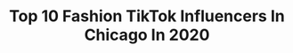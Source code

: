 ---
title: Top 10 Fashion TikTok Influencers In Chicago In 2020
description: >-
  Find top fashion TikTok influencers in Chicago in 2020. Most popular hashtags: #chicago #fashion #coronavirus #skincare.
platform: TikTok
profiles:
  - username: "setphane123"
    fullname: >-
      Steph
    location: "United States"
    followers: 5658
    engagement: 822
    commentsToLikes: 0.049809
    id: ck9fman9ps3p30j78l8dubtlv
    verified: false
    hashtags: "#thisisquitting, #acnh, #stayhomestaystrong, #indoorworkout"
  - username: "mrteachableteacher"
    fullname: >-
      Tyler Richards
    location: "United States"
    followers: 33367
    engagement: 1000
    commentsToLikes: 0.018771
    id: ck8fa3a0f41ik0j78ch7l2ggp
    verified: false
    hashtags: "#teacherlife, #leavingmybody, #christian, #maketheleap"
  - username: "russiaancream"
    fullname: >-
      russian cream
    location: "United States"
    followers: 13297
    engagement: 1062
    commentsToLikes: 0.022366
    id: ck9aaylbqmlmx0j78f0wepbvx
    verified: false
    hashtags: "#outfit, #petlife, #cute, #ownthecurve"
  - username: "chicagobears"
    fullname: >-
      Chicago Bears
    location: "United States"
    followers: 285810
    engagement: 1593
    commentsToLikes: 0.020878
    id: ck8nbti0cbd8p0j78xoo5yj1d
    verified: true
    hashtags: "#birthday, #inspirational, #dance, #xyzbca"
  - username: "curryanddumpling"
    fullname: >-
      Curry & Dumpling
    location: "United States"
    followers: 26502
    engagement: 475
    commentsToLikes: 0.031928
    id: ck9shqfl6umgm0j7883di78nw
    verified: false
    hashtags: "#brown, #nomoney, #travel, #mirrorchallenge"
  - username: "doseofdenah"
    fullname: >-
      Dee
    location: "United States"
    followers: 24337
    engagement: 905
    commentsToLikes: 0.081769
    id: ck83zed2000dk0j78qv9jssfn
    verified: false
    hashtags: "#scoobdance, #homeproject, #fashion, #beberexha"
  - username: "oliviahart5"
    fullname: >-
      Olivia Hart
    location: "United States"
    followers: 2522
    engagement: 591
    commentsToLikes: 0.034076
    id: cka601me8pbce0i78mmbmoadb
    verified: false
    hashtags: "#debbyryan, #sitcom, #chicago, #aesthetic"
  - username: "briknopf"
    fullname: >-
      briknopf
    location: "United States"
    followers: 29311
    engagement: 663
    commentsToLikes: 0.017214
    id: cka6pcsuwj4zq0i78nmd048tg
    verified: false
    hashtags: "#beautyhaul, #blogger, #stayathome, #revolve"
  - username: "alaia.alaia"
    fullname: >-
      Lai lai 🦋
    location: "United States"
    followers: 10977
    engagement: 466
    commentsToLikes: 0.036444
    id: ck90tz47runq10j7890aatttc
    verified: false
    hashtags: "#sneakerhead, #makeuproutine, #badboy, #work"
  - username: "deedeedagoat"
    fullname: >-
      AMiFamousYet
    location: "United States"
    followers: 11435
    engagement: 946
    commentsToLikes: 0.014546
    id: ck9nidg6sgqoh0j78zhnjxk4d
    verified: false
    hashtags: "#streetwear, #didafull180, #wishmeluck, #getusfamous"
---